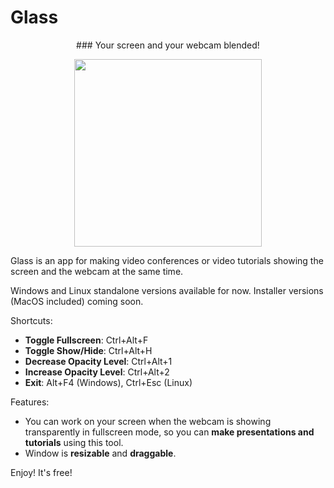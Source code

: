 # Glass
<p align="center">### Your screen and your webcam blended!</p>

<p align="center"><img src="https://i.imgur.com/qXuRtvU.png" width="300" /></p>

Glass is an app for making video conferences or video tutorials showing the screen and the webcam at the same time.

Windows and Linux standalone versions available for now.
Installer versions (MacOS included) coming soon.

Shortcuts:
- **Toggle Fullscreen**: Ctrl+Alt+F
- **Toggle Show/Hide**: Ctrl+Alt+H
- **Decrease Opacity Level**: Ctrl+Alt+1
- **Increase Opacity Level**: Ctrl+Alt+2
- **Exit**: Alt+F4 (Windows), Ctrl+Esc (Linux)

Features:
- You can work on your screen when the webcam is showing transparently in fullscreen mode, so you can **make presentations and tutorials** using this tool.
- Window is **resizable** and **draggable**.

Enjoy! It's free!
